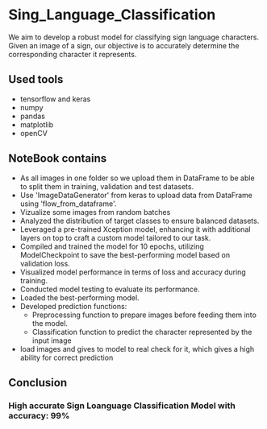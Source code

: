 # Sing_Language_Classification
We aim to develop a robust model for classifying sign language characters. Given an image of a sign, our objective is to accurately determine the corresponding character it represents.

## Used tools 
- tensorflow and keras
- numpy
- pandas
- matplotlib
- openCV

## NoteBook contains
- As all images in one folder so we upload them in DataFrame to be able to split them in training, validation and test datasets.
- Use 'ImageDataGenerator' from keras to upload data from DataFrame using 'flow_from_dataframe'.
- Vizualize some images from random batches
- Analyzed the distribution of target classes to ensure balanced datasets.
- Leveraged a pre-trained Xception model, enhancing it with additional layers on top to craft a custom model tailored to our task.
- Compiled and trained the model for 10 epochs, utilizing ModelCheckpoint to save the best-performing model based on validation loss.
- Visualized model performance in terms of loss and accuracy during training.
- Conducted model testing to evaluate its performance.
- Loaded the best-performing model.
- Developed prediction functions:
    - Preprocessing function to prepare images before feeding them into the model.
    - Classification function to predict the character represented by the input image 
- load images and gives to model to real check for it, which gives a high ability for correct prediction

## Conclusion
### High accurate Sign Loanguage Classification Model with accuracy: 99% 
